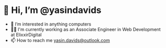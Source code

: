  # 👋 Hi, I’m @yasindavids
- 🎹 I’m interested in anything computers
- 👨‍💻 I'm currently working as an Associate Engineer in Web Development at ElixxirDigital
- 📫 How to reach me yasin.davids@outlook.com


<!---
yasindavids/yasindavids is a ✨ special ✨ repository because its `README.md` (this file) appears on your GitHub profile.
You can click the Preview link to take a look at your changes.
--->
